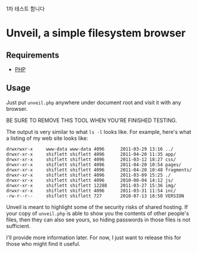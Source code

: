 1차 테스트 함니다


Unveil, a simple filesystem browser
===================================

Requirements
------------

- [PHP](http://php.net/)

Usage
-----

Just put `unveil.php` anywhere under document root and visit it with any
browser.

BE SURE TO REMOVE THIS TOOL WHEN YOU'RE FINISHED TESTING.

The output is very similar to what `ls -l` looks like. For example, here's what
a listing of my web site looks like:

    drwxrwxr-x     www-data www-data 4096      2011-03-29 13:16 ../
    drwxr-xr-x     shiflett shiflett 4096      2011-04-20 11:35 app/
    drwxr-xr-x     shiflett shiflett 4096      2011-03-12 18:27 css/
    drwxr-xr-x     shiflett shiflett 4096      2011-04-20 10:54 pages/
    drwxr-xr-x     shiflett shiflett 4096      2011-04-20 10:48 fragments/
    drwxr-xr-x     shiflett shiflett 4096      2011-03-09 15:25 ./
    drwxr-xr-x     shiflett shiflett 4096      2010-08-04 14:12 js/
    drwxr-xr-x     shiflett shiflett 12288     2011-03-27 15:36 img/
    drwxr-xr-x     shiflett shiflett 4096      2011-03-31 11:54 inc/
    -rw-r--r--     shiflett shiflett 727       2010-07-13 18:50 VERSION

Unveil is meant to highlight some of the security risks of shared hosting. If
your copy of `unveil.php` is able to show you the contents of other people's
files, then they can also see yours, so hiding passwords in those files is not
sufficient.

I'll provide more information later. For now, I just want to release this for
those who might find it useful.